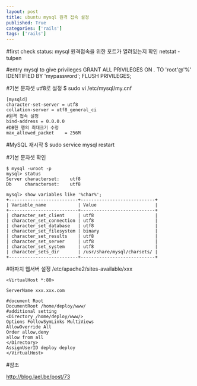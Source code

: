 ```yaml
---
layout: post
title: ubuntu mysql 원격 접속 설정
published: True
categories: ['rails']
tags: ['rails']
---
```



#first check status: mysql 원격접속을 위한 포트가 열려있는지 확인
	netstat -tulpen

#entry mysql to give privileges 
	GRANT ALL PRIVILEGES ON *.* TO 'root'@'%' IDENTIFIED BY 'mypassword'; 
	FLUSH PRIVILEGES;


#기본 문자셋 utf8로 설정
	$ sudo vi /etc/mysql/my.cnf

	[mysqld]
	character-set-server = utf8
	collation-server = utf8_general_ci
	#원격 접속 설정
	bind-address = 0.0.0.0
	#DB한 행의 최대크기 수정
	max_allowed_packet    = 256M

#MySQL 재시작
	$ sudo service mysql restart


#기본 문자셋 확인

	$ mysql -uroot -p
	mysql> status
	Server characterset:	utf8
	Db     characterset:	utf8

	mysql> show variables like '%char%';
	+--------------------------+----------------------------+
	| Variable_name            | Value                      |
	+--------------------------+----------------------------+
	| character_set_client     | utf8                       |
	| character_set_connection | utf8                       |
	| character_set_database   | utf8                       |
	| character_set_filesystem | binary                     |
	| character_set_results    | utf8                       |
	| character_set_server     | utf8                       |
	| character_set_system     | utf8                       |
	| character_sets_dir       | /usr/share/mysql/charsets/ |
	+--------------------------+----------------------------+


#아파치 웹서버 설정
	/etc/apache2/sites-available/xxx

	<VirtualHost *:80>

	ServerName xxx.xxx.com

	#document Root
	DocumentRoot /home/deploy/www/
	#additional setting
	<Directory /home/deploy/www/>
	Options FollowSymLinks MultiViews
	AllowOverride All
	Order allow,deny
	allow from all
	</Directory>
	AssignUserID deploy deploy
	</VirtualHost>

#참조

http://blog.lael.be/post/73